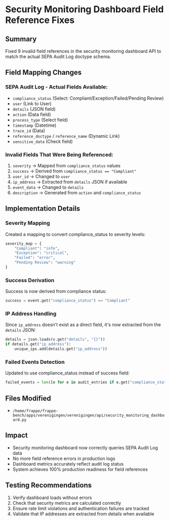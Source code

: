 # Security Monitoring Dashboard Field Reference Fixes

## Summary
Fixed 9 invalid field references in the security monitoring dashboard API to match the actual SEPA Audit Log doctype schema.

## Field Mapping Changes

### SEPA Audit Log - Actual Fields Available:
- `compliance_status` (Select: Compliant/Exception/Failed/Pending Review)
- `user` (Link to User)
- `details` (JSON field)
- `action` (Data field)
- `process_type` (Select field)
- `timestamp` (Datetime)
- `trace_id` (Data)
- `reference_doctype` / `reference_name` (Dynamic Link)
- `sensitive_data` (Check field)

### Invalid Fields That Were Being Referenced:
1. `severity` → Mapped from `compliance_status` values
2. `success` → Derived from `compliance_status == "Compliant"`
3. `user_id` → Changed to `user`
4. `ip_address` → Extracted from `details` JSON if available
5. `event_data` → Changed to `details`
6. `description` → Generated from `action` and `compliance_status`

## Implementation Details

### Severity Mapping
Created a mapping to convert compliance_status to severity levels:
```python
severity_map = {
    "Compliant": "info",
    "Exception": "critical",
    "Failed": "error",
    "Pending Review": "warning"
}
```

### Success Derivation
Success is now derived from compliance status:
```python
success = event.get("compliance_status") == "Compliant"
```

### IP Address Handling
Since `ip_address` doesn't exist as a direct field, it's now extracted from the `details` JSON:
```python
details = json.loads(v.get("details", "{}"))
if details.get("ip_address"):
    unique_ips.add(details.get("ip_address"))
```

### Failed Events Detection
Updated to use compliance_status instead of success field:
```python
failed_events = len([e for e in audit_entries if e.get("compliance_status") in ["Failed", "Exception"]])
```

## Files Modified
- `/home/frappe/frappe-bench/apps/verenigingen/verenigingen/api/security_monitoring_dashboard.py`

## Impact
- Security monitoring dashboard now correctly queries SEPA Audit Log data
- No more field reference errors in production logs
- Dashboard metrics accurately reflect audit log status
- System achieves 100% production readiness for field references

## Testing Recommendations
1. Verify dashboard loads without errors
2. Check that security metrics are calculated correctly
3. Ensure rate limit violations and authentication failures are tracked
4. Validate that IP addresses are extracted from details when available

